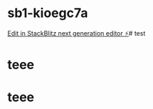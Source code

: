 # sb1-kioegc7a

[Edit in StackBlitz next generation editor ⚡️](https://stackblitz.com/~/github.com/Freetaxfiler/sb1-kioegc7a)# test
# teee
# teee
